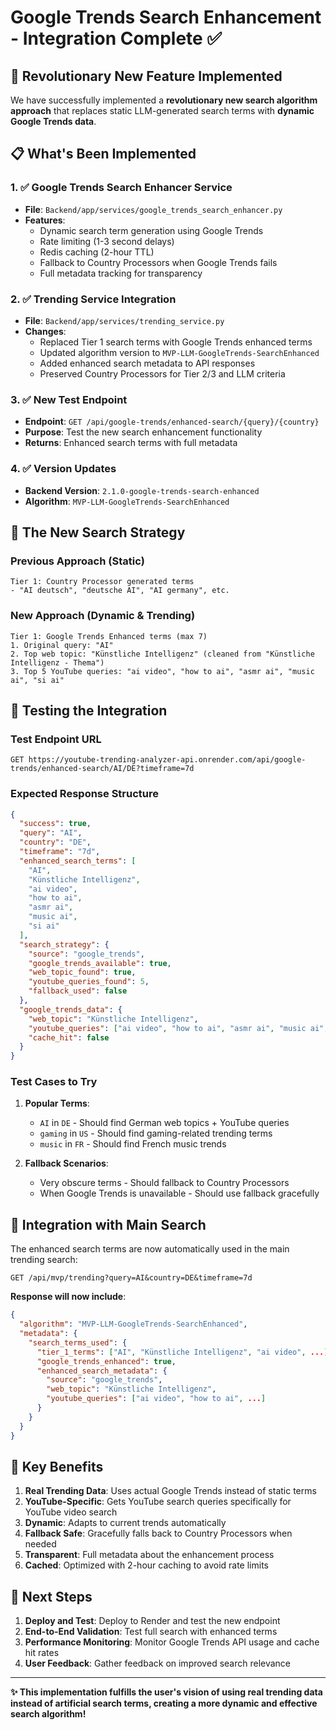# Google Trends Search Enhancement - Integration Complete ✅

## 🚀 Revolutionary New Feature Implemented

We have successfully implemented a **revolutionary new search algorithm approach** that replaces static LLM-generated search terms with **dynamic Google Trends data**.

## 📋 What's Been Implemented

### 1. ✅ Google Trends Search Enhancer Service
- **File**: `Backend/app/services/google_trends_search_enhancer.py`
- **Features**:
  - Dynamic search term generation using Google Trends
  - Rate limiting (1-3 second delays)
  - Redis caching (2-hour TTL)
  - Fallback to Country Processors when Google Trends fails
  - Full metadata tracking for transparency

### 2. ✅ Trending Service Integration
- **File**: `Backend/app/services/trending_service.py`
- **Changes**:
  - Replaced Tier 1 search terms with Google Trends enhanced terms
  - Updated algorithm version to `MVP-LLM-GoogleTrends-SearchEnhanced`
  - Added enhanced search metadata to API responses
  - Preserved Country Processors for Tier 2/3 and LLM criteria

### 3. ✅ New Test Endpoint
- **Endpoint**: `GET /api/google-trends/enhanced-search/{query}/{country}`
- **Purpose**: Test the new search enhancement functionality
- **Returns**: Enhanced search terms with full metadata

### 4. ✅ Version Updates
- **Backend Version**: `2.1.0-google-trends-search-enhanced`
- **Algorithm**: `MVP-LLM-GoogleTrends-SearchEnhanced`

## 🎯 The New Search Strategy

### Previous Approach (Static)
```
Tier 1: Country Processor generated terms
- "AI deutsch", "deutsche AI", "AI germany", etc.
```

### New Approach (Dynamic & Trending)
```
Tier 1: Google Trends Enhanced terms (max 7)
1. Original query: "AI"
2. Top web topic: "Künstliche Intelligenz" (cleaned from "Künstliche Intelligenz - Thema")
3. Top 5 YouTube queries: "ai video", "how to ai", "asmr ai", "music ai", "si ai"
```

## 🧪 Testing the Integration

### Test Endpoint URL
```
GET https://youtube-trending-analyzer-api.onrender.com/api/google-trends/enhanced-search/AI/DE?timeframe=7d
```

### Expected Response Structure
```json
{
  "success": true,
  "query": "AI",
  "country": "DE",
  "timeframe": "7d",
  "enhanced_search_terms": [
    "AI",
    "Künstliche Intelligenz",
    "ai video",
    "how to ai",
    "asmr ai",
    "music ai",
    "si ai"
  ],
  "search_strategy": {
    "source": "google_trends",
    "google_trends_available": true,
    "web_topic_found": true,
    "youtube_queries_found": 5,
    "fallback_used": false
  },
  "google_trends_data": {
    "web_topic": "Künstliche Intelligenz",
    "youtube_queries": ["ai video", "how to ai", "asmr ai", "music ai", "si ai"],
    "cache_hit": false
  }
}
```

### Test Cases to Try

1. **Popular Terms**:
   - `AI` in `DE` - Should find German web topics + YouTube queries
   - `gaming` in `US` - Should find gaming-related trending terms
   - `music` in `FR` - Should find French music trends

2. **Fallback Scenarios**:
   - Very obscure terms - Should fallback to Country Processors
   - When Google Trends is unavailable - Should use fallback gracefully

## 🔄 Integration with Main Search

The enhanced search terms are now automatically used in the main trending search:

```
GET /api/mvp/trending?query=AI&country=DE&timeframe=7d
```

**Response will now include**:
```json
{
  "algorithm": "MVP-LLM-GoogleTrends-SearchEnhanced",
  "metadata": {
    "search_terms_used": {
      "tier_1_terms": ["AI", "Künstliche Intelligenz", "ai video", ...],
      "google_trends_enhanced": true,
      "enhanced_search_metadata": {
        "source": "google_trends",
        "web_topic": "Künstliche Intelligenz",
        "youtube_queries": ["ai video", "how to ai", ...]
      }
    }
  }
}
```

## 🎉 Key Benefits

1. **Real Trending Data**: Uses actual Google Trends instead of static terms
2. **YouTube-Specific**: Gets YouTube search queries specifically for YouTube video search
3. **Dynamic**: Adapts to current trends automatically
4. **Fallback Safe**: Gracefully falls back to Country Processors when needed
5. **Transparent**: Full metadata about the enhancement process
6. **Cached**: Optimized with 2-hour caching to avoid rate limits

## 🚀 Next Steps

1. **Deploy and Test**: Deploy to Render and test the new endpoint
2. **End-to-End Validation**: Test full search with enhanced terms
3. **Performance Monitoring**: Monitor Google Trends API usage and cache hit rates
4. **User Feedback**: Gather feedback on improved search relevance

---

**✨ This implementation fulfills the user's vision of using real trending data instead of artificial search terms, creating a more dynamic and effective search algorithm!**